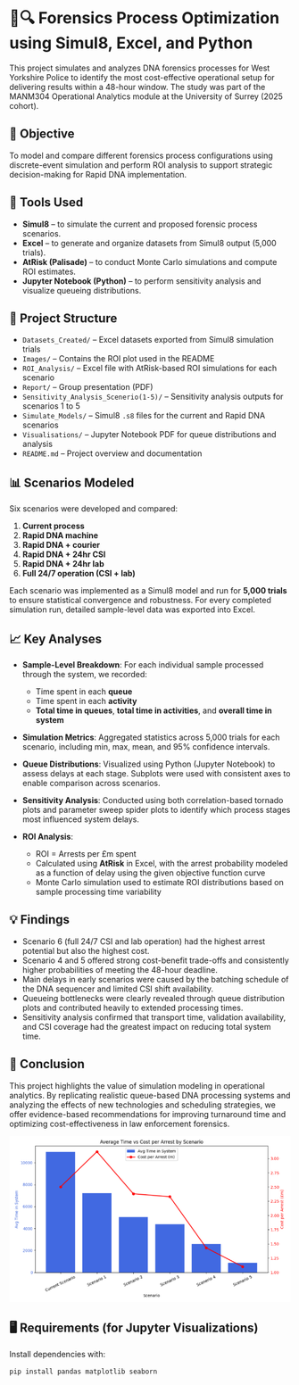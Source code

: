 # 🧬🔍 Forensics Process Optimization using Simul8, Excel, and Python

This project simulates and analyzes DNA forensics processes for West Yorkshire Police to identify the most cost-effective operational setup for delivering results within a 48-hour window. The study was part of the MANM304 Operational Analytics module at the University of Surrey (2025 cohort).

## 🎯 Objective
To model and compare different forensics process configurations using discrete-event simulation and perform ROI analysis to support strategic decision-making for Rapid DNA implementation.

## 🧰 Tools Used
- **Simul8** – to simulate the current and proposed forensic process scenarios.
- **Excel** – to generate and organize datasets from Simul8 output (5,000 trials).
- **AtRisk (Palisade)** – to conduct Monte Carlo simulations and compute ROI estimates.
- **Jupyter Notebook (Python)** – to perform sensitivity analysis and visualize queueing distributions.

## 📁 Project Structure

- `Datasets_Created/` – Excel datasets exported from Simul8 simulation trials
- `Images/` – Contains the ROI plot used in the README
- `ROI_Analysis/` – Excel file with AtRisk-based ROI simulations for each scenario
- `Report/` – Group presentation (PDF)
- `Sensitivity_Analysis_Scenerio(1-5)/` – Sensitivity analysis outputs for scenarios 1 to 5
- `Simulate_Models/` – Simul8 `.s8` files for the current and Rapid DNA scenarios
- `Visualisations/` – Jupyter Notebook PDF for queue distributions and analysis
- `README.md` – Project overview and documentation


## 📊 Scenarios Modeled
Six scenarios were developed and compared:
1. **Current process**
2. **Rapid DNA machine**
3. **Rapid DNA + courier**
4. **Rapid DNA + 24hr CSI**
5. **Rapid DNA + 24hr lab**
6. **Full 24/7 operation (CSI + lab)**

Each scenario was implemented as a Simul8 model and run for **5,000 trials** to ensure statistical convergence and robustness. For every completed simulation run, detailed sample-level data was exported into Excel.

## 📈 Key Analyses

- **Sample-Level Breakdown**: For each individual sample processed through the system, we recorded:
  - Time spent in each **queue**
  - Time spent in each **activity**
  - **Total time in queues**, **total time in activities**, and **overall time in system**

- **Simulation Metrics**: Aggregated statistics across 5,000 trials for each scenario, including min, max, mean, and 95% confidence intervals.

- **Queue Distributions**: Visualized using Python (Jupyter Notebook) to assess delays at each stage. Subplots were used with consistent axes to enable comparison across scenarios.

- **Sensitivity Analysis**: Conducted using both correlation-based tornado plots and parameter sweep spider plots to identify which process stages most influenced system delays.

- **ROI Analysis**:
  - ROI = Arrests per £m spent
  - Calculated using **AtRisk** in Excel, with the arrest probability modeled as a function of delay using the given objective function curve
  - Monte Carlo simulation used to estimate ROI distributions based on sample processing time variability

## 💡 Findings
- Scenario 6 (full 24/7 CSI and lab operation) had the highest arrest potential but also the highest cost.
- Scenario 4 and 5 offered strong cost-benefit trade-offs and consistently higher probabilities of meeting the 48-hour deadline.
- Main delays in early scenarios were caused by the batching schedule of the DNA sequencer and limited CSI shift availability.
- Queueing bottlenecks were clearly revealed through queue distribution plots and contributed heavily to extended processing times.
- Sensitivity analysis confirmed that transport time, validation availability, and CSI coverage had the greatest impact on reducing total system time.

## 📌 Conclusion
This project highlights the value of simulation modeling in operational analytics. By replicating realistic queue-based DNA processing systems and analyzing the effects of new technologies and scheduling strategies, we offer evidence-based recommendations for improving turnaround time and optimizing cost-effectiveness in law enforcement forensics.

![ROI per Scenarios](Images/ROI_per_Scenerios.png)



## 🖥️ Requirements (for Jupyter Visualizations)
Install dependencies with:

```bash
pip install pandas matplotlib seaborn
